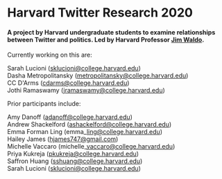 # Harvard Twitter Research 2020

#### A project by Harvard undergraduate students to examine relationships between Twitter and politics. Led by Harvard Professor [Jim Waldo](https://www.seas.harvard.edu/directory/waldo).

Currently working on this are:

Sarah Lucioni (sklucioni@college.harvard.edu)  
Dasha Metropolitansky (metropolitansky@college.harvard.edu)  
CC D'Arms (cdarms@college.harvard.edu)  
Jothi Ramaswamy (jramaswamy@college.harvard.edu)  

Prior participants include:

Amy Danoff (adanoff@college.harvard.edu)  
Andrew Shackelford (ashackelford@college.harvard.edu)  
Emma Forman Ling (emma\_ling@college.harvard.edu)  
Hailey James (hjames747@gmail.com)  
Michelle Vaccaro (michelle\_vaccaro@college.harvard.edu)  
Priya Kukreja (pkukreja@college.harvard.edu)  
Saffron Huang (sshuang@college.harvard.edu)  
Sarah Lucioni (sklucioni@college.harvard.edu)  

